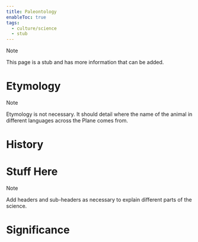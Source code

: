 ```yaml
---
title: Paleontology
enableToc: true
tags:
  - culture/science
  - stub
---
```


> [!note]
> This page is a stub and has more information that can be added.

# Etymology

> [!note]
> Etymology is not necessary. It should detail where the name of the animal in different languages across the Plane comes from.


# History

# Stuff Here

> [!note]
> Add headers and sub-headers as necessary to explain different parts of the science.


# Significance

